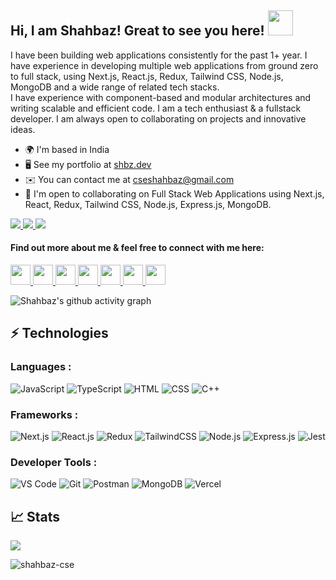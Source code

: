 ## Hi, I am Shahbaz! Great to see you here! <img src="https://raw.githubusercontent.com/aemmadi/aemmadi/master/wave.gif" height="40" width="40px">

I have been building web applications consistently for the past 1+ year. I have experience in developing multiple web applications from ground zero to full stack, using Next.js, React.js, Redux, Tailwind CSS, Node.js, MongoDB and a wide range of related tech stacks. 
<br>I have experience with component-based and modular architectures and writing scalable and efficient code. I am a tech enthusiast & a fullstack developer. I am always open to collaborating on projects and innovative ideas.</br>

* 🌍  I'm based in India
* 🖥️  See my portfolio at [shbz.dev](www.shbz.dev)
* ✉️  You can contact me at [cseshahbaz@gmail.com](mailto:cseshahbaz@gmail.com)
* 🤝  I'm open to collaborating on Full Stack Web Applications using Next.js, React, Redux, Tailwind CSS, Node.js, Express.js, MongoDB.

<a href="https://www.twitter.com/shahbaz_cse" target="_blank" rel="noreferrer">
  <img src="https://img.shields.io/twitter/follow/shahbaz_cse?logo=twitter&style=for-the-badge&color=0891b2&labelColor=1c1917"/>
</a>
<a href="https://www.linkedin.com/in/shahbazcse" target="_blank" rel="noreferrer">
  <img src="https://img.shields.io/twitter/follow/shahbazcse?logo=linkedin&style=for-the-badge&color=0891b2&labelColor=1c1917"/>
</a>
<a href="https://shahbazahmad.hashnode.dev/" target="_blank" rel="noreferrer">
  <img src="https://img.shields.io/twitter/follow/shahbazahmad?logo=hashnode&style=for-the-badge&color=0891b2&labelColor=1c1917"/>
</a>

#### Find out more about me & feel free to connect with me here:

<p align="left">
  <a href="https://www.twitter.com/shahbaz_cse" target="_blank" rel="noreferrer">
    <img src="https://raw.githubusercontent.com/danielcranney/readme-generator/main/public/icons/socials/twitter.svg" width="32" height="32" />
  </a>
  <a href="https://www.linkedin.com/in/shahbazcse" target="_blank" rel="noreferrer">
    <img src="https://raw.githubusercontent.com/danielcranney/readme-generator/main/public/icons/socials/linkedin.svg" width="32" height="32" />
  </a>
  <a href="https://shahbazahmad.hashnode.dev/" target="_blank" rel="noreferrer">
    <img src="https://raw.githubusercontent.com/danielcranney/readme-generator/main/public/icons/socials/hashnode.svg" width="32" height="32" />
  </a>
  <a href="http://www.instagram.com/shahbazcse" target="_blank" rel="noreferrer">
    <img src="https://raw.githubusercontent.com/danielcranney/readme-generator/main/public/icons/socials/instagram.svg" width="32" height="32" />
  </a>
  <a href="https://www.facebook.com/iamshahbazahmad" target="_blank" rel="noreferrer">
    <img src="https://raw.githubusercontent.com/danielcranney/readme-generator/main/public/icons/socials/facebook.svg" width="32" height="32" />
  </a>
  <a href="https://www.dev.to/shahbazcse" target="_blank" rel="noreferrer">
    <img src="https://raw.githubusercontent.com/danielcranney/readme-generator/main/public/icons/socials/devdotto-dark.svg" width="32" height="32" />
  </a>
  <a href="https://discord.com/users/Shahbaz Ahmad#4406" target="_blank" rel="noreferrer">
    <img src="https://raw.githubusercontent.com/danielcranney/readme-generator/main/public/icons/socials/discord.svg" width="32" height="32" />
  </a>
</p>

![Shahbaz's github activity graph](https://github-readme-activity-graph.vercel.app/graph?username=shahbazcse&bg_color=121112&color=4a87e8&line=4a87e8&point=a2afbe&area=true&hide_border=true)


## ⚡ Technologies

### Languages :
![JavaScript](https://img.shields.io/badge/JavaScript-F7DF1E.svg?style=for-the-badge&logo=JavaScript&logoColor=black)
![TypeScript](https://img.shields.io/badge/TypeScript-3178C6.svg?style=for-the-badge&logo=TypeScript&logoColor=white)
![HTML](https://img.shields.io/badge/HTML5-E34F26.svg?style=for-the-badge&logo=HTML5&logoColor=white)
![CSS](https://img.shields.io/badge/CSS3-1572B6.svg?style=for-the-badge&logo=CSS3&logoColor=white)
![C++](https://img.shields.io/badge/C++-00599C.svg?style=for-the-badge&logo=C++&logoColor=white)

### Frameworks :
![Next.js](https://img.shields.io/badge/Next.js-000000.svg?style=for-the-badge&logo=nextdotjs&logoColor=white)
![React.js](https://img.shields.io/badge/React-61DAFB.svg?style=for-the-badge&logo=React&logoColor=black)
![Redux](https://img.shields.io/badge/Redux-764ABC.svg?style=for-the-badge&logo=Redux&logoColor=white)
![TailwindCSS](https://img.shields.io/badge/Tailwind%20CSS-06B6D4.svg?style=for-the-badge&logo=Tailwind-CSS&logoColor=white)
![Node.js](https://img.shields.io/badge/Node.js-339933.svg?style=for-the-badge&logo=nodedotjs&logoColor=white)
![Express.js](https://img.shields.io/badge/Express-000000.svg?style=for-the-badge&logo=Express&logoColor=white)
![Jest](https://img.shields.io/badge/Jest-C21325.svg?style=for-the-badge&logo=Jest&logoColor=white)

### Developer Tools :

![VS Code](https://img.shields.io/badge/Visual%20Studio%20Code-007ACC.svg?style=for-the-badge&logo=Visual-Studio-Code&logoColor=white)
![Git](https://img.shields.io/badge/Git-F05032.svg?style=for-the-badge&logo=Git&logoColor=white)
![Postman](https://img.shields.io/badge/Postman-FF6C37.svg?style=for-the-badge&logo=Postman&logoColor=white)
![MongoDB](https://img.shields.io/badge/MongoDB-47A248.svg?style=for-the-badge&logo=MongoDB&logoColor=white)
![Vercel](https://img.shields.io/badge/Vercel-000000.svg?style=for-the-badge&logo=Vercel&logoColor=white)

<!-- ## 💰 Support
<p>
<a href='linkhere' target='_blank'><img height='36' style='border:0px;height:36px;' src='https://cdn.ko-fi.com/cdn/kofi4.png?v=2' border='0' alt='Buy Me a Coffee at ko-fi.com' /></a>
<a href='linkhere' target='_blank'><img height='36' style='border:0px;height:36px;' src='https://cdn.buymeacoffee.com/buttons/v2/default-yellow.png' border='0' alt='Support Shahbaz on buymecoffee' /></a>
</p> -->


## 📈 Stats
<p align="left">
  <a href="http://www.github.com/shahbazcse">
    <img src="https://github-readme-streak-stats.herokuapp.com?user=shahbazcse&theme=onedark_duo&background=00222E&border=00222E&stroke=C8AAFF&ring=FF5B5B&fire=FF5B5B&currStreakNum=C7A9FE&sideNums=C7A9FE&currStreakLabel=EB5454&sideLabels=EB5454&dates=FFFFFF"/>
  </a>
</p>
<p align="left"> <img src="https://komarev.com/ghpvc/?username=shahbazcse&label=Profile%20Views&color=0e75b6&style=flat" alt="shahbaz-cse" /> </p>
